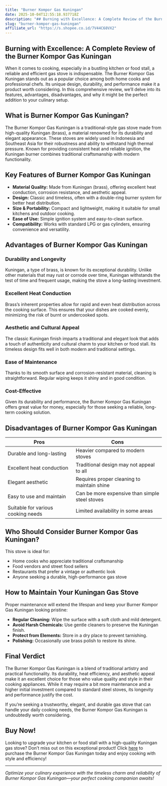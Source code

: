 ```yaml
---
title: "Burner Kompor Gas Kuningan"
date: 2025-10-04T12:55:18.937718Z
description: "## Burning with Excellence: A Complete Review of the Burner Kompor Gas Kuningan..."
slug: "burner-kompor-gas-kuningan"
affiliate_url: "https://s.shopee.co.id/7V44C68VX2"
---
```

## Burning with Excellence: A Complete Review of the Burner Kompor Gas Kuningan

When it comes to cooking, especially in a bustling kitchen or food stall, a reliable and efficient gas stove is indispensable. The Burner Kompor Gas Kuningan stands out as a popular choice among both home cooks and professional chefs. Its unique design, durability, and performance make it a product worth considering. In this comprehensive review, we’ll delve into its features, advantages, disadvantages, and why it might be the perfect addition to your culinary setup.

## What is Burner Kompor Gas Kuningan?

The Burner Kompor Gas Kuningan is a traditional-style gas stove made from high-quality Kuningan (brass), a material renowned for its durability and elegant appearance. These stoves are widely used in Indonesia and Southeast Asia for their robustness and ability to withstand high thermal pressure. Known for providing consistent heat and reliable ignition, the Kuningan burner combines traditional craftsmanship with modern functionality.

## Key Features of Burner Kompor Gas Kuningan

- **Material Quality:** Made from Kuningan (brass), offering excellent heat conduction, corrosion resistance, and aesthetic appeal.
- **Design:** Classic and timeless, often with a double-ring burner system for better heat distribution.
- **Size & Portability:** Compact and lightweight, making it suitable for small kitchens and outdoor cooking.
- **Ease of Use:** Simple ignition system and easy-to-clean surface.
- **Compatibility:** Works with standard LPG or gas cylinders, ensuring convenience and versatility.

## Advantages of Burner Kompor Gas Kuningan

### Durability and Longevity

Kuningan, a type of brass, is known for its exceptional durability. Unlike other materials that may rust or corrode over time, Kuningan withstands the test of time and frequent usage, making the stove a long-lasting investment.

### Excellent Heat Conduction

Brass’s inherent properties allow for rapid and even heat distribution across the cooking surface. This ensures that your dishes are cooked evenly, minimizing the risk of burnt or undercooked spots.

### Aesthetic and Cultural Appeal

The classic Kuningan finish imparts a traditional and elegant look that adds a touch of authenticity and cultural charm to your kitchen or food stall. Its timeless design fits well in both modern and traditional settings.

### Ease of Maintenance

Thanks to its smooth surface and corrosion-resistant material, cleaning is straightforward. Regular wiping keeps it shiny and in good condition.

### Cost-Effective

Given its durability and performance, the Burner Kompor Gas Kuningan offers great value for money, especially for those seeking a reliable, long-term cooking solution.

## Disadvantages of Burner Kompor Gas Kuningan

| Pros                                  | Cons                                         |
|---------------------------------------|----------------------------------------------|
| Durable and long-lasting            | Heavier compared to modern stoves          |
| Excellent heat conduction           | Traditional design may not appeal to all  |
| Elegant aesthetic                     | Requires proper cleaning to maintain shine|
| Easy to use and maintain             | Can be more expensive than simple steel stoves|
| Suitable for various cooking needs   | Limited availability in some areas        |

## Who Should Consider Burner Kompor Gas Kuningan?

This stove is ideal for:

- Home cooks who appreciate traditional craftsmanship
- Food vendors and street food sellers
- Restaurants that prefer a vintage or authentic look
- Anyone seeking a durable, high-performance gas stove

## How to Maintain Your Kuningan Gas Stove

Proper maintenance will extend the lifespan and keep your Burner Kompor Gas Kuningan looking pristine:

- **Regular Cleaning:** Wipe the surface with a soft cloth and mild detergent.
- **Avoid Harsh Chemicals:** Use gentle cleaners to preserve the Kuningan finish.
- **Protect from Elements:** Store in a dry place to prevent tarnishing.
- **Polishing:** Occasionally use brass polish to restore its shine.

## Final Verdict

The Burner Kompor Gas Kuningan is a blend of traditional artistry and practical functionality. Its durability, heat efficiency, and aesthetic appeal make it an excellent choice for those who value quality and style in their cooking appliances. While it may require a bit more maintenance and a higher initial investment compared to standard steel stoves, its longevity and performance justify the cost.

If you’re seeking a trustworthy, elegant, and durable gas stove that can handle your daily cooking needs, the Burner Kompor Gas Kuningan is undoubtedly worth considering.

## Buy Now!

Looking to upgrade your kitchen or food stall with a high-quality Kuningan gas stove? Don’t miss out on this exceptional product! Click [here](https://s.shopee.co.id/7V44C68VX2) to purchase the Burner Kompor Gas Kuningan today and enjoy cooking with style and efficiency!

---

*Optimize your culinary experience with the timeless charm and reliability of Burner Kompor Gas Kuningan—your perfect cooking companion awaits!*